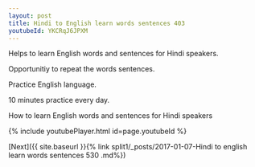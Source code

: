 ```yaml
---
layout: post
title: Hindi to English learn words sentences 403 
youtubeId: YKCRqJ6JPXM
---
```

 
 
Helps to learn English words and sentences for Hindi speakers.

Opportunitiy to repeat the words sentences. 

Practice English language. 
 
10 minutes practice every day. 
 
How to learn English words and sentences for Hindi speakers 
 
{% include youtubePlayer.html id=page.youtubeId %}
 
 
[Next]({{ site.baseurl }}{% link  split1/_posts/2017-01-07-Hindi to english learn words sentences 530 .md%})
 
